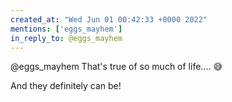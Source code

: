 ```yaml
---
created_at: "Wed Jun 01 00:42:33 +0000 2022"
mentions: ['eggs_mayhem']
in_reply_to: @eggs_mayhem
---
```


@eggs_mayhem That's true of so much of life.... 😅

And they definitely can be!